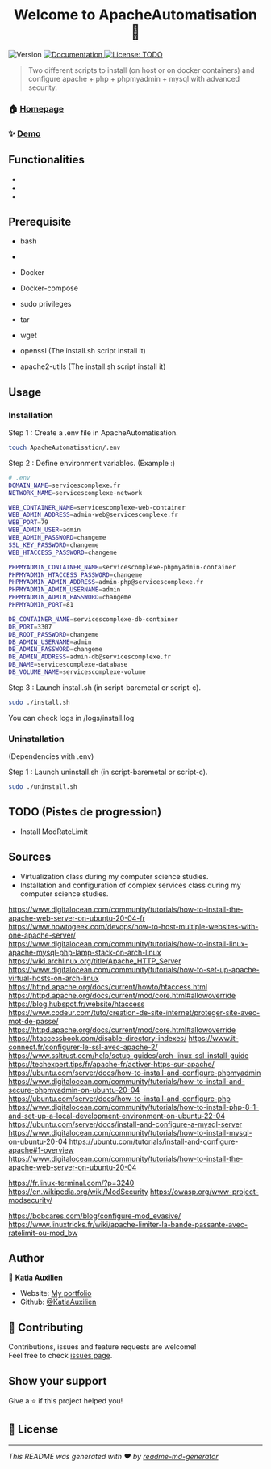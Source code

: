 <h1 align="center">Welcome to ApacheAutomatisation 👋</h1>
<p>
  <img alt="Version" src="https://img.shields.io/badge/version-1-blue.svg?cacheSeconds=2592000" />
  <a href="TODO" target="_blank">
    <img alt="Documentation" src="https://img.shields.io/badge/documentation-yes-brightgreen.svg" />
  </a>
  <a href="TODO" target="_blank">
    <img alt="License: TODO" src="https://img.shields.io/badge/License-TODO-yellow.svg" />
  </a>
</p>

> Two different scripts to install (on host or on docker containers) and configure apache + php + phpmyadmin + mysql with advanced security.

### 🏠 [Homepage](https://github.com/KatiaAuxilien/ApacheAutomatisation)

### ✨ [Demo](https://katiaauxilien.github.io/projets/) 

## Functionalities

-
-
-

## Prerequisite
- bash
- 
- Docker
- Docker-compose
- sudo privileges
- tar
- wget

- openssl (The install.sh script install it)
- apache2-utils (The install.sh script install it)

## Usage

### Installation

Step 1 : Create a .env file in ApacheAutomatisation.
```sh
touch ApacheAutomatisation/.env
```

Step 2 : Define environment variables. (Example :)
```sh
# .env
DOMAIN_NAME=servicescomplexe.fr
NETWORK_NAME=servicescomplexe-network

WEB_CONTAINER_NAME=servicescomplexe-web-container
WEB_ADMIN_ADDRESS=admin-web@servicescomplexe.fr
WEB_PORT=79
WEB_ADMIN_USER=admin
WEB_ADMIN_PASSWORD=changeme
SSL_KEY_PASSWORD=changeme
WEB_HTACCESS_PASSWORD=changeme

PHPMYADMIN_CONTAINER_NAME=servicescomplexe-phpmyadmin-container
PHPMYADMIN_HTACCESS_PASSWORD=changeme
PHPMYADMIN_ADMIN_ADDRESS=admin-php@servicescomplexe.fr
PHPMYADMIN_ADMIN_USERNAME=admin
PHPMYADMIN_ADMIN_PASSWORD=changeme
PHPMYADMIN_PORT=81

DB_CONTAINER_NAME=servicescomplexe-db-container
DB_PORT=3307
DB_ROOT_PASSWORD=changeme
DB_ADMIN_USERNAME=admin
DB_ADMIN_PASSWORD=changeme
DB_ADMIN_ADDRESS=admin-db@servicescomplexe.fr
DB_NAME=servicescomplexe-database
DB_VOLUME_NAME=servicescomplexe-volume
```

Step 3 : Launch install.sh (in script-baremetal or script-c).
```sh
sudo ./install.sh
```

You can check logs in /logs/install.log

### Uninstallation

(Dependencies with .env)

Step 1 : Launch uninstall.sh (in script-baremetal or script-c).
```sh
sudo ./uninstall.sh
```

## TODO (Pistes de progression)

- Install ModRateLimit

## Sources

- Virtualization class  during my computer science studies.
- Installation and configuration of complex services class during my computer science studies.

https://www.digitalocean.com/community/tutorials/how-to-install-the-apache-web-server-on-ubuntu-20-04-fr
https://www.howtogeek.com/devops/how-to-host-multiple-websites-with-one-apache-server/
https://www.digitalocean.com/community/tutorials/how-to-install-linux-apache-mysql-php-lamp-stack-on-arch-linux
https://wiki.archlinux.org/title/Apache_HTTP_Server
https://www.digitalocean.com/community/tutorials/how-to-set-up-apache-virtual-hosts-on-arch-linux
https://httpd.apache.org/docs/current/howto/htaccess.html
https://httpd.apache.org/docs/current/mod/core.html#allowoverride
https://blog.hubspot.fr/website/htaccess
https://www.codeur.com/tuto/creation-de-site-internet/proteger-site-avec-mot-de-passe/
https://httpd.apache.org/docs/current/mod/core.html#allowoverride
https://htaccessbook.com/disable-directory-indexes/
https://www.it-connect.fr/configurer-le-ssl-avec-apache-2/
https://www.ssltrust.com/help/setup-guides/arch-linux-ssl-install-guide
https://techexpert.tips/fr/apache-fr/activer-https-sur-apache/
https://ubuntu.com/server/docs/how-to-install-and-configure-phpmyadmin
https://www.digitalocean.com/community/tutorials/how-to-install-and-secure-phpmyadmin-on-ubuntu-20-04
https://ubuntu.com/server/docs/how-to-install-and-configure-php
https://www.digitalocean.com/community/tutorials/how-to-install-php-8-1-and-set-up-a-local-development-environment-on-ubuntu-22-04
https://ubuntu.com/server/docs/install-and-configure-a-mysql-server
https://www.digitalocean.com/community/tutorials/how-to-install-mysql-on-ubuntu-20-04
https://ubuntu.com/tutorials/install-and-configure-apache#1-overview
https://www.digitalocean.com/community/tutorials/how-to-install-the-apache-web-server-on-ubuntu-20-04

https://fr.linux-terminal.com/?p=3240
https://en.wikipedia.org/wiki/ModSecurity
https://owasp.org/www-project-modsecurity/

https://bobcares.com/blog/configure-mod_evasive/
https://www.linuxtricks.fr/wiki/apache-limiter-la-bande-passante-avec-ratelimit-ou-mod_bw

## Author

👤 **Katia Auxilien**

* Website: [My portfolio](https://katiaauxilien.github.io/projets.html)
* Github: [@KatiaAuxilien](https://github.com/KatiaAuxilien)
<!-- * LinkedIn: [@TODO](https://linkedin.com/in/TODO) -->

## 🤝 Contributing

Contributions, issues and feature requests are welcome!<br />Feel free to check [issues page](https://github.com/KatiaAuxilien/ApacheAutomatisation/issues). 

## Show your support

Give a ⭐️ if this project helped you!

## 📝 License

<!-- Copyright © 2024 [Katia Auxilien](https://github.com/KatiaAuxilien).<br /> -->
<!-- This project is [TODO](TODO) licensed. -->

***
_This README was generated with ❤️ by [readme-md-generator](https://github.com/kefranabg/readme-md-generator)_
